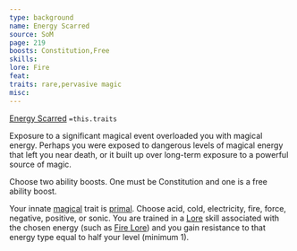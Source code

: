 ```yaml
---
type: background
name: Energy Scarred 
source: SoM
page: 219
boosts: Constitution,Free
skills: 
lore: Fire
feat: 
traits: rare,pervasive magic
misc: 
---
```


[Energy Scarred](###%20Energy%20Scarred)
`=this.traits`


Exposure to a significant magical event overloaded you with magical energy. Perhaps you were exposed to dangerous levels of magical energy that left you near death, or it built up over long-term exposure to a powerful source of magic.

Choose two ability boosts. One must be Constitution and one is a free ability boost.

Your innate [magical](../Traits/Magical.md) trait is [primal](../Traits/Primal.md). Choose acid, cold, electricity, fire, force, negative, positive, or sonic. You are trained in a [Lore](Lore) skill associated with the chosen energy (such as [Fire Lore](Fire%20Lore)) and you gain resistance to that energy type equal to half your level (minimum 1).

